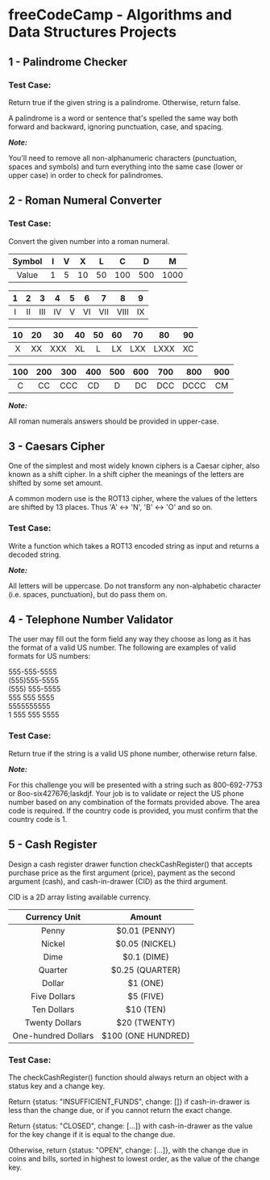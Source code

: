 # freeCodeCamp - Algorithms and Data Structures Projects

## 1 - Palindrome Checker

### Test Case:

Return true if the given string is a palindrome. Otherwise, return false.

A palindrome is a word or sentence that's spelled the same way both forward and backward, ignoring punctuation, case, and spacing.

***Note:***

You'll need to remove all non-alphanumeric characters (punctuation, spaces and symbols) and turn everything into the same case (lower or upper case) in order to check for palindromes.

## 2 - Roman Numeral Converter

### Test Case:

Convert the given number into a roman numeral.

| Symbol | I | V |  X |  L |  C  |  D  |   M  |
|:------:|:-:|:-:|:--:|:--:|:---:|:---:|:----:|
|  Value | 1 | 5 | 10 | 50 | 100 | 500 | 1000 |

| 1 |  2 |  3  |  4 | 5 |  6 |  7  |   8  |  9 |
|:-:|:--:|:---:|:--:|:-:|:--:|:---:|:----:|:--:|
| I | II | III | IV | V | VI | VII | VIII | IX |

| 10| 20 |  30 | 40 | 50| 60 |  70 |  80  | 90 |
|:-:|:--:|:---:|:--:|:-:|:--:|:---:|:----:|:--:|
| X | XX | XXX | XL | L | LX | LXX | LXXX | XC |

|100| 200| 300 | 400|500| 600| 700 |  800 | 900|
|:-:|:--:|:---:|:--:|:-:|:--:|:---:|:----:|:--:|
| C | CC | CCC | CD | D | DC | DCC | DCCC | CM |


***Note:***

All roman numerals answers should be provided in upper-case.

## 3 - Caesars Cipher

One of the simplest and most widely known ciphers is a Caesar cipher, also known as a shift cipher. In a shift cipher the meanings of the letters are shifted by some set amount.

A common modern use is the ROT13 cipher, where the values of the letters are shifted by 13 places. Thus 'A' <-> 'N', 'B' <-> 'O' and so on.

### Test Case:

Write a function which takes a ROT13 encoded string as input and returns a decoded string.

***Note:***

All letters will be uppercase. Do not transform any non-alphabetic character (i.e. spaces, punctuation), but do pass them on.

## 4 - Telephone Number Validator

The user may fill out the form field any way they choose as long as it has the format of a valid US number. The following are examples of valid formats for US numbers:

555-555-5555  
(555)555-5555  
(555) 555-5555  
555 555 5555  
5555555555  
1 555 555 5555  

### Test Case:

Return true if the string is a valid US phone number, otherwise return false.

***Note:***

For this challenge you will be presented with a string such as 800-692-7753 or 8oo-six427676;laskdjf. Your job is to validate or reject the US phone number based on any combination of the formats provided above. The area code is required. If the country code is provided, you must confirm that the country code is 1. 

## 5 - Cash Register

Design a cash register drawer function checkCashRegister() that accepts purchase price as the first argument (price), payment as the second argument (cash), and cash-in-drawer (CID) as the third argument.

CID is a 2D array listing available currency.

|    Currency Unit    |       Amount       |
|:-------------------:|:------------------:|
|        Penny        |    $0.01 (PENNY)   |
|        Nickel       |   $0.05 (NICKEL)   |
|         Dime        |     $0.1 (DIME)    |
|       Quarter       |   $0.25 (QUARTER)  |
|        Dollar       |      $1 (ONE)      |
|     Five Dollars    |      $5 (FIVE)     |
|     Ten Dollars     |      $10 (TEN)     |
|    Twenty Dollars   |    $20 (TWENTY)    |
| One-hundred Dollars | $100 (ONE HUNDRED) |

### Test Case:

The checkCashRegister() function should always return an object with a status key and a change key.

Return {status: "INSUFFICIENT_FUNDS", change: []} if cash-in-drawer is less than the change due, or if you cannot return the exact change.

Return {status: "CLOSED", change: [...]} with cash-in-drawer as the value for the key change if it is equal to the change due.

Otherwise, return {status: "OPEN", change: [...]}, with the change due in coins and bills, sorted in highest to lowest order, as the value of the change key.
